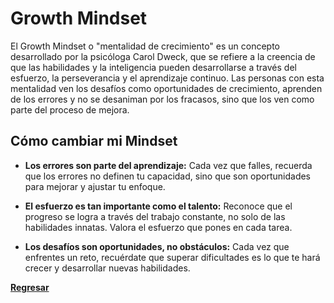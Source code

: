 # Growth Mindset

El Growth Mindset o "mentalidad de crecimiento" es un concepto desarrollado por la psicóloga Carol Dweck, que se refiere a la creencia de que las habilidades y la inteligencia pueden desarrollarse a través del esfuerzo, la perseverancia y el aprendizaje continuo. Las personas con esta mentalidad ven los desafíos como oportunidades de crecimiento, aprenden de los errores y no se desaniman por los fracasos, sino que los ven como parte del proceso de mejora.

## Cómo cambiar mi Mindset

- **Los errores son parte del aprendizaje:** Cada vez que falles, recuerda que los errores no definen tu capacidad, sino que son oportunidades para mejorar y ajustar tu enfoque.

- **El esfuerzo es tan importante como el talento:** Reconoce que el progreso se logra a través del trabajo constante, no solo de las habilidades innatas. Valora el esfuerzo que pones en cada tarea.

- **Los desafíos son oportunidades, no obstáculos:** Cada vez que enfrentes un reto, recuérdate que superar dificultades es lo que te hará crecer y desarrollar nuevas habilidades.

[**Regresar**](./README.md)
